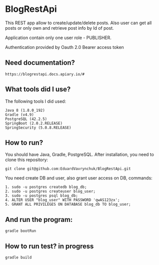 # BlogRestApi

This REST app allow to create/update/delete posts.
Also user can get all posts or only own and retrieve post info by Id of post.

Application contain only one user role - PUBLISHER.

Authentication provided by Oauth 2.0 Bearer access token 

## Need documentation?
 
    https://blogrestapi.docs.apiary.io/#

## What tools did I use?

The following tools I did used:

    Java 8 (1.8.0_192)
    Gradle (v4.9)
    PostgreSQL (42.2.5)
    SpringBoot (2.0.2.RELEASE)
    SpringSecurity (5.0.8.RELEASE)

## How to run?

You should have Java, Gradle, PostgreSQL. After installation, you need to clone this repository:

    git clone git@github.com:EduardVavrynchuk/BlogRestApi.git

You need create DB and user, also grant user access on DB, commands:

    1. sudo -u postgres createdb blog_db;
    2. sudo -u postgres createuser blog_user;
    3. sudo -u postgres psql blog_db;
    4. ALTER USER "blog_user" WITH PASSWORD 'qwAS123zx';
    5. GRANT ALL PRIVILEGES ON DATABASE blog_db TO blog_user;
    
## And run the program:

    gradle bootRun
    
## How to run test? in progress

    gradle build
